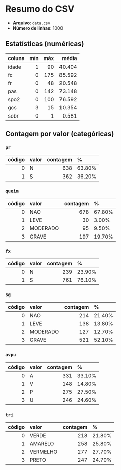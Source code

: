 # Resumo do CSV

- **Arquivo**: `data.csv`
- **Número de linhas**: 1000

## Estatísticas (numéricas)
| coluna   |   mín |   máx |   média |
|:---------|------:|------:|--------:|
| idade    |     1 |    90 |  40.404 |
| fc       |     0 |   175 |  85.592 |
| fr       |     0 |    48 |  20.548 |
| pas      |     0 |   142 |  73.148 |
| spo2     |     0 |   100 |  76.592 |
| gcs      |     3 |    15 |  10.354 |
| sobr     |     0 |     1 |   0.581 |

## Contagem por valor (categóricas)
### `pr`
|   código | valor   |   contagem | %      |
|---------:|:--------|-----------:|:-------|
|        0 | N       |        638 | 63.80% |
|        1 | S       |        362 | 36.20% |

### `queim`
|   código | valor    |   contagem | %      |
|---------:|:---------|-----------:|:-------|
|        0 | NAO      |        678 | 67.80% |
|        1 | LEVE     |         30 | 3.00%  |
|        2 | MODERADO |         95 | 9.50%  |
|        3 | GRAVE    |        197 | 19.70% |

### `fx`
|   código | valor   |   contagem | %      |
|---------:|:--------|-----------:|:-------|
|        0 | N       |        239 | 23.90% |
|        1 | S       |        761 | 76.10% |

### `sg`
|   código | valor    |   contagem | %      |
|---------:|:---------|-----------:|:-------|
|        0 | NAO      |        214 | 21.40% |
|        1 | LEVE     |        138 | 13.80% |
|        2 | MODERADO |        127 | 12.70% |
|        3 | GRAVE    |        521 | 52.10% |

### `avpu`
|   código | valor   |   contagem | %      |
|---------:|:--------|-----------:|:-------|
|        0 | A       |        331 | 33.10% |
|        1 | V       |        148 | 14.80% |
|        2 | P       |        275 | 27.50% |
|        3 | U       |        246 | 24.60% |

### `tri`
|   código | valor    |   contagem | %      |
|---------:|:---------|-----------:|:-------|
|        0 | VERDE    |        218 | 21.80% |
|        1 | AMARELO  |        258 | 25.80% |
|        2 | VERMELHO |        277 | 27.70% |
|        3 | PRETO    |        247 | 24.70% |
